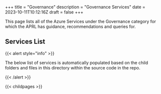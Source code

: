 +++
title = "Governance"
description = "Governance Services"
date = 2023-10-11T10:12:16Z
draft = false
+++

This page lists all of the Azure Services under the Governance category for which the APRL has guidance, recommendations and queries for.

## Services List

{{< alert style="info" >}}

The below list of services is automatically populated based on the child folders and files in this directory within the source code in the repo.

{{< /alert >}}

{{< childpages >}}
